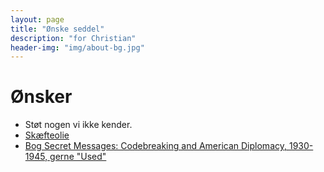 ```yaml
---
layout: page
title: "Ønske seddel"
description: "for Christian"
header-img: "img/about-bg.jpg"
---
```

# Ønsker

 * Støt nogen vi ikke kender.
 * [Skæfteolie](https://jagt-jakt.dk/tyrchem-208/rewoil-skaefteolie-p1129)
 * [Bog Secret Messages: Codebreaking and American Diplomacy, 1930-1945, gerne "Used"](https://www.amazon.com/Secret-Messages-Codebreaking-Diplomacy-1930-1945/dp/0700610138)
 


